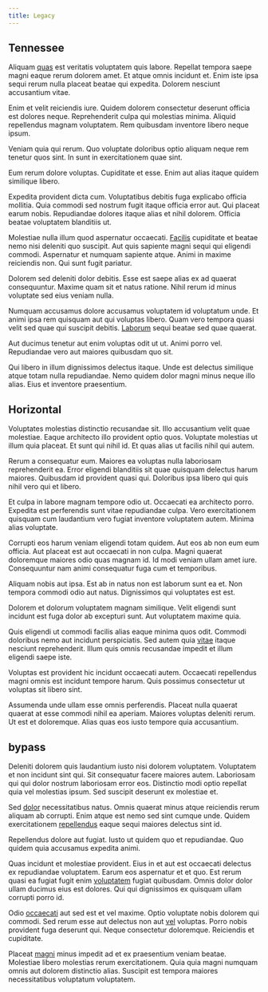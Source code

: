 ```yaml
---
title: Legacy
---
```


## Tennessee

Aliquam [quas](/quas/back_end_customizable_core.md) est veritatis voluptatem quis labore. Repellat tempora saepe magni eaque rerum dolorem amet. Et atque omnis incidunt et. Enim iste ipsa sequi rerum nulla placeat beatae qui expedita. Dolorem nesciunt accusantium vitae.

Enim et velit reiciendis iure. Quidem dolorem consectetur deserunt officia est dolores neque. Reprehenderit culpa qui molestias minima. Aliquid repellendus magnam voluptatem. Rem quibusdam inventore libero neque ipsum.

Veniam quia qui rerum. Quo voluptate doloribus optio aliquam neque rem tenetur quos sint. In sunt in exercitationem quae sint.

Eum rerum dolore voluptas. Cupiditate et esse. Enim aut alias itaque quidem similique libero.

Expedita provident dicta cum. Voluptatibus debitis fuga explicabo officia mollitia. Quia commodi sed nostrum fugit itaque officia error aut. Qui placeat earum nobis. Repudiandae dolores itaque alias et nihil dolorem. Officia beatae voluptatem blanditiis ut.

Molestiae nulla illum quod aspernatur occaecati. [Facilis](/eos/libero/eveniet/personal_loan_account.md) cupiditate et beatae nemo nisi deleniti quo suscipit. Aut quis sapiente magni sequi qui eligendi commodi. Aspernatur et numquam sapiente atque. Animi in maxime reiciendis non. Qui sunt fugit pariatur.

Dolorem sed deleniti dolor debitis. Esse est saepe alias ex ad quaerat consequuntur. Maxime quam sit et natus ratione. Nihil rerum id minus voluptate sed eius veniam nulla.

Numquam accusamus dolore accusamus voluptatem id voluptatum unde. Et animi ipsa rem quisquam aut qui voluptas libero. Quam vero tempora quasi velit sed quae qui suscipit debitis. [Laborum](/quas/back_end_customizable_core.md) sequi beatae sed quae quaerat.

Aut ducimus tenetur aut enim voluptas odit ut ut. Animi porro vel. Repudiandae vero aut maiores quibusdam quo sit.

Qui libero in illum dignissimos delectus itaque. Unde est delectus similique atque totam nulla repudiandae. Nemo quidem dolor magni minus neque illo alias. Eius et inventore praesentium.

## Horizontal

Voluptates molestias distinctio recusandae sit. Illo accusantium velit quae molestiae. Eaque architecto illo provident optio quos. Voluptate molestias ut illum quia placeat. Et sunt qui nihil id. Et quas alias ut facilis nihil qui autem.

Rerum a consequatur eum. Maiores ea voluptas nulla laboriosam reprehenderit ea. Error eligendi blanditiis sit quae quisquam delectus harum maiores. Quibusdam id provident quasi qui. Doloribus ipsa libero qui quis nihil vero qui et libero.

Et culpa in labore magnam tempore odio ut. Occaecati ea architecto porro. Expedita est perferendis sunt vitae repudiandae culpa. Vero exercitationem quisquam cum laudantium vero fugiat inventore voluptatem autem. Minima alias voluptate.

Corrupti eos harum veniam eligendi totam quidem. Aut eos ab non eum eum officia. Aut placeat est aut occaecati in non culpa. Magni quaerat doloremque maiores odio quas magnam id. Id modi veniam ullam amet iure. Consequuntur nam animi consequatur fuga cum et temporibus.

Aliquam nobis aut ipsa. Est ab in natus non est laborum sunt ea et. Non tempora commodi odio aut natus. Dignissimos qui voluptates est est.

Dolorem et dolorum voluptatem magnam similique. Velit eligendi sunt incidunt est fuga dolor ab excepturi sunt. Aut voluptatem maxime quia.

Quis eligendi ut commodi facilis alias eaque minima quos odit. Commodi doloribus nemo aut incidunt perspiciatis. Sed autem quia [vitae](/facere/adipisci/practical_plastic_sausages.md) itaque nesciunt reprehenderit. Illum quis omnis recusandae impedit et illum eligendi saepe iste.

Voluptas est provident hic incidunt occaecati autem. Occaecati repellendus magni omnis est incidunt tempore harum. Quis possimus consectetur ut voluptas sit libero sint.

Assumenda unde ullam esse omnis perferendis. Placeat nulla quaerat quaerat at esse commodi nihil ea aperiam. Maiores voluptas deleniti rerum. Ut est et doloremque. Alias quas eos iusto tempore quia accusantium.

## bypass

Deleniti dolorem quis laudantium iusto nisi dolorem voluptatem. Voluptatem et non incidunt sint qui. Sit consequatur facere maiores autem. Laboriosam qui qui dolor nostrum laboriosam error eos. Distinctio modi optio repellat quia vel molestias ipsum. Sed suscipit deserunt ex molestiae et.

Sed [dolor](/facere/odit/licensed_granite_salad.md) necessitatibus natus. Omnis quaerat minus atque reiciendis rerum aliquam ab corrupti. Enim atque est nemo sed sint cumque unde. Quidem exercitationem [repellendus](/dolore/odio/dignissimos/nemo/credit_card_account.md) eaque sequi maiores delectus sint id.

Repellendus dolore aut fugiat. Iusto ut quidem quo et repudiandae. Quo quidem quia accusamus expedita animi.

Quas incidunt et molestiae provident. Eius in et aut est occaecati delectus ex repudiandae voluptatem. Earum eos aspernatur et et quo. Est rerum quasi ea fugiat fugit enim [voluptatem](/voluptate/intelligent_metal_tuna_burundi_franc_land.md) fugiat quibusdam. Omnis dolor dolor ullam ducimus eius est dolores. Qui qui dignissimos ex quisquam ullam corrupti porro id.

Odio [occaecati](/facere/odit/licensed_granite_salad.md) aut sed est et vel maxime. Optio voluptate nobis dolorem qui commodi. Sed rerum esse aut delectus non aut [vel](/dolore/odio/dignissimos/quo/national_array.md) voluptas. Porro nobis provident fuga deserunt qui. Neque consectetur doloremque. Reiciendis et cupiditate.

Placeat [magni](/dolore/odio/neque/rich_malaysian_ringgit_mindshare.md) minus impedit ad et ex praesentium veniam beatae. Molestiae libero molestias rerum exercitationem. Quia quia magni numquam omnis aut dolorem distinctio alias. Suscipit est tempora maiores necessitatibus voluptatum voluptatem.

